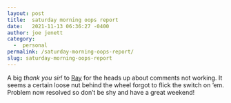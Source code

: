 ```yaml
---
layout: post
title:  saturday morning oops report
date:   2021-11-13 06:36:27 -0400
author: joe jenett
category:
  -  personal
permalink: /saturday-morning-oops-report/
slug: saturday-morning-oops-report
---
```

A big <em>thank you sir!</em> to <a title="that Blogroll.org guy" href="https://alongtheray.com/">Ray</a> for the heads up about comments not working. It seems a certain loose nut behind the wheel forgot to flick the switch on ’em. Problem now resolved so don’t be shy and have a great weekend!